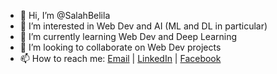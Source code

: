 - 👋 Hi, I’m @SalahBelila
- 👀 I’m interested in Web Dev and AI (ML and DL in particular)
- 🌱 I’m currently learning Web Dev and Deep Learning
- 💞️ I’m looking to collaborate on Web Dev projects
- 📫 How to reach me: 
          [Email](salahbelila@gmail.com) | 
          [LinkedIn](https://www.linkedin.com/in/salah-belila-36bb291a7/) | 
          [Facebook](https://www.facebook.com/salah.belila.355/)  

<!---
SalahBelila/SalahBelila is a ✨ special ✨ repository because its `README.md` (this file) appears on your GitHub profile.
You can click the Preview link to take a look at your changes.
--->
